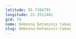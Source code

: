```yaml
---
latitude: 55.7384791
longitude: 22.3511481
gid: 74
name: Debesnų botaninis takas
slug: debesnu-botaninis-takas
---
```


